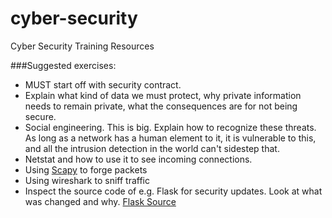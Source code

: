 # cyber-security
Cyber Security Training Resources

###Suggested exercises:
- MUST start off with security contract. 
- Explain what kind of data we must protect, why private information needs to remain private, what the consequences are for not being secure.
- Social engineering. This is big. Explain how to recognize these threats. As long as a network has a human element to it, it is vulnerable to this, and all the intrusion detection in the world can't sidestep that.
- Netstat and how to use it to see incoming connections.
- Using [Scapy](http://www.secdev.org/projects/scapy/) to forge packets
- Using wireshark to sniff traffic
- Inspect the source code of e.g. Flask for security updates. Look at what was changed and why. [Flask Source](https://github.com/pallets/flask)
